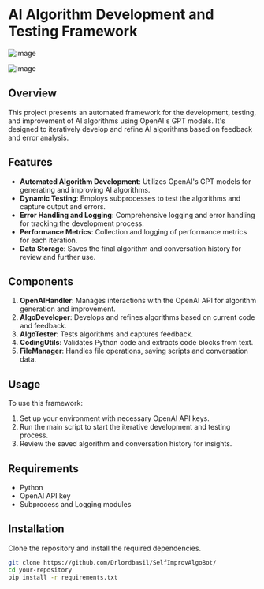 # AI Algorithm Development and Testing Framework

![image](https://github.com/Drlordbasil/SelfImprovAlgoBot/assets/126736516/2529ab29-3dbb-4057-8453-4c97be6097aa)

![image](https://github.com/Drlordbasil/SelfImprovAlgoBot/assets/126736516/cf868c65-42a9-4f72-8aa3-88832d9d4d4b)


## Overview
This project presents an automated framework for the development, testing, and improvement of AI algorithms using OpenAI's GPT models. It's designed to iteratively develop and refine AI algorithms based on feedback and error analysis.

## Features
- **Automated Algorithm Development**: Utilizes OpenAI's GPT models for generating and improving AI algorithms.
- **Dynamic Testing**: Employs subprocesses to test the algorithms and capture output and errors.
- **Error Handling and Logging**: Comprehensive logging and error handling for tracking the development process.
- **Performance Metrics**: Collection and logging of performance metrics for each iteration.
- **Data Storage**: Saves the final algorithm and conversation history for review and further use.

## Components
1. **OpenAIHandler**: Manages interactions with the OpenAI API for algorithm generation and improvement.
2. **AlgoDeveloper**: Develops and refines algorithms based on current code and feedback.
3. **AlgoTester**: Tests algorithms and captures feedback.
4. **CodingUtils**: Validates Python code and extracts code blocks from text.
5. **FileManager**: Handles file operations, saving scripts and conversation data.

## Usage
To use this framework:
1. Set up your environment with necessary OpenAI API keys.
2. Run the main script to start the iterative development and testing process.
3. Review the saved algorithm and conversation history for insights.

## Requirements
- Python
- OpenAI API key
- Subprocess and Logging modules

## Installation
Clone the repository and install the required dependencies.

```bash
git clone https://github.com/Drlordbasil/SelfImprovAlgoBot/
cd your-repository
pip install -r requirements.txt
